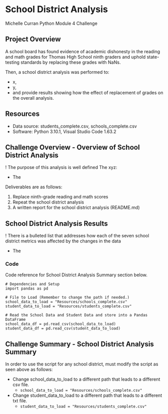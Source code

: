 # School District Analysis
Michelle Curran
Python Module 4 Challenge

## Project Overview
A school board has found evidence of academic dishonesty in the reading and math grades for Thomas High School ninth graders and uphold state-testing standards by replacing these grades with NaNs.

Then, a school district analysis was performed to:
- x,
- y, 
- and provide results showing how the effect of replacement of grades on the overall analysis.

## Resources
- Data source: students_complete.csv, schools_complete.csv
- Software: Python 3.10.1, Visual Studio Code 1.63.2

## Challenge Overview - Overview of School District Analysis
! The purpose of this analysis is well defined 
The xyz:
  * The

Deliverables are as follows:
1. Replace ninth-grade reading and math scores
2. Repeat the school district analysis
3. A written report for the school district analysis (README.md)

## School District Analysis Results
! There is a bulleted list that addresses how each of the seven school district metrics was affected by the changes in the data 

- The 

### Code
Code reference for School District Analysis Summary section below.
```
# Dependencies and Setup
import pandas as pd

# File to Load (Remember to change the path if needed.)
school_data_to_load = "Resources/schools_complete.csv"
student_data_to_load = "Resources/students_complete.csv"

# Read the School Data and Student Data and store into a Pandas DataFrame
school_data_df = pd.read_csv(school_data_to_load)
student_data_df = pd.read_csv(student_data_to_load)

```

## Challenge Summary - School District Analysis Summary
In order to use the script for any school district, must modify the script as seen above as follows:
- Change school_data_to_load to a different path that leads to a different csv file. 
    - ```school_data_to_load = "Resources/schools_complete.csv"```
- Change student_data_to_load  to a different path that leads to a different txt file. 
    - ```student_data_to_load = "Resources/students_complete.csv"```
    


